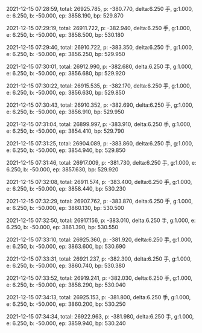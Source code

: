 2021-12-15 07:28:59, total: 26925.785, p: -380.770, delta:6.250 手, g:1.000, e: 6.250, b: -50.000, ep: 3858.190, bp: 529.870

2021-12-15 07:29:19, total: 26911.722, p: -382.940, delta:6.250 手, g:1.000, e: 6.250, b: -50.000, ep: 3858.500, bp: 530.180

2021-12-15 07:29:40, total: 26910.722, p: -383.350, delta:6.250 手, g:1.000, e: 6.250, b: -50.000, ep: 3856.250, bp: 529.950

2021-12-15 07:30:01, total: 26912.990, p: -382.680, delta:6.250 手, g:1.000, e: 6.250, b: -50.000, ep: 3856.680, bp: 529.920

2021-12-15 07:30:22, total: 26915.535, p: -382.170, delta:6.250 手, g:1.000, e: 6.250, b: -50.000, ep: 3856.630, bp: 529.850

2021-12-15 07:30:43, total: 26910.352, p: -382.690, delta:6.250 手, g:1.000, e: 6.250, b: -50.000, ep: 3856.910, bp: 529.950

2021-12-15 07:31:04, total: 26899.997, p: -383.910, delta:6.250 手, g:1.000, e: 6.250, b: -50.000, ep: 3854.410, bp: 529.790

2021-12-15 07:31:25, total: 26904.089, p: -383.860, delta:6.250 手, g:1.000, e: 6.250, b: -50.000, ep: 3854.940, bp: 529.850

2021-12-15 07:31:46, total: 26917.009, p: -381.730, delta:6.250 手, g:1.000, e: 6.250, b: -50.000, ep: 3857.630, bp: 529.920

2021-12-15 07:32:08, total: 26911.574, p: -383.400, delta:6.250 手, g:1.000, e: 6.250, b: -50.000, ep: 3858.440, bp: 530.230

2021-12-15 07:32:29, total: 26907.762, p: -383.870, delta:6.250 手, g:1.000, e: 6.250, b: -50.000, ep: 3860.130, bp: 530.500

2021-12-15 07:32:50, total: 26917.156, p: -383.010, delta:6.250 手, g:1.000, e: 6.250, b: -50.000, ep: 3861.390, bp: 530.550

2021-12-15 07:33:10, total: 26925.360, p: -381.920, delta:6.250 手, g:1.000, e: 6.250, b: -50.000, ep: 3863.600, bp: 530.690

2021-12-15 07:33:31, total: 26921.237, p: -382.300, delta:6.250 手, g:1.000, e: 6.250, b: -50.000, ep: 3860.740, bp: 530.380

2021-12-15 07:33:52, total: 26919.241, p: -382.030, delta:6.250 手, g:1.000, e: 6.250, b: -50.000, ep: 3858.290, bp: 530.040

2021-12-15 07:34:13, total: 26925.153, p: -381.800, delta:6.250 手, g:1.000, e: 6.250, b: -50.000, ep: 3860.200, bp: 530.250

2021-12-15 07:34:34, total: 26922.963, p: -381.980, delta:6.250 手, g:1.000, e: 6.250, b: -50.000, ep: 3859.940, bp: 530.240